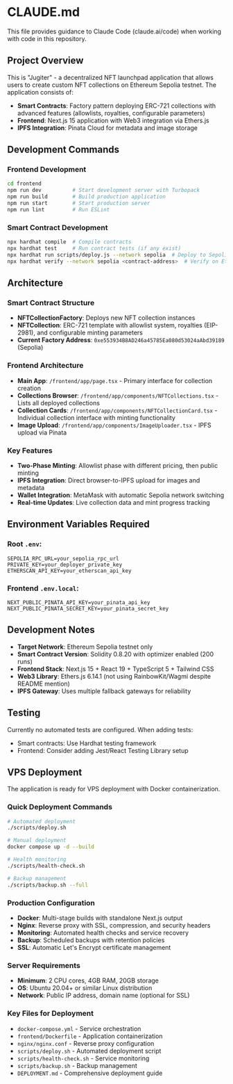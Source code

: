 # CLAUDE.md

This file provides guidance to Claude Code (claude.ai/code) when working with code in this repository.

## Project Overview

This is "Jugiter" - a decentralized NFT launchpad application that allows users to create custom NFT collections on Ethereum Sepolia testnet. The application consists of:

- **Smart Contracts**: Factory pattern deploying ERC-721 collections with advanced features (allowlists, royalties, configurable parameters)
- **Frontend**: Next.js 15 application with Web3 integration via Ethers.js
- **IPFS Integration**: Pinata Cloud for metadata and image storage

## Development Commands

### Frontend Development
```bash
cd frontend
npm run dev          # Start development server with Turbopack
npm run build        # Build production application
npm run start        # Start production server
npm run lint         # Run ESLint
```

### Smart Contract Development
```bash
npx hardhat compile  # Compile contracts
npx hardhat test     # Run contract tests (if any exist)
npx hardhat run scripts/deploy.js --network sepolia  # Deploy to Sepolia
npx hardhat verify --network sepolia <contract-address>  # Verify on Etherscan
```

## Architecture

### Smart Contract Structure
- **NFTCollectionFactory**: Deploys new NFT collection instances
- **NFTCollection**: ERC-721 template with allowlist system, royalties (EIP-2981), and configurable minting parameters
- **Current Factory Address**: `0xe553934B8AD246a45785Ea080d53024aAbd39189` (Sepolia)

### Frontend Architecture
- **Main App**: `/frontend/app/page.tsx` - Primary interface for collection creation
- **Collections Browser**: `/frontend/app/components/NFTCollections.tsx` - Lists all deployed collections
- **Collection Cards**: `/frontend/app/components/NFTCollectionCard.tsx` - Individual collection interface with minting functionality
- **Image Upload**: `/frontend/app/components/ImageUploader.tsx` - IPFS upload via Pinata

### Key Features
- **Two-Phase Minting**: Allowlist phase with different pricing, then public minting
- **IPFS Integration**: Direct browser-to-IPFS upload for images and metadata
- **Wallet Integration**: MetaMask with automatic Sepolia network switching
- **Real-time Updates**: Live collection data and mint progress tracking

## Environment Variables Required

### Root `.env`:
```
SEPOLIA_RPC_URL=your_sepolia_rpc_url
PRIVATE_KEY=your_deployer_private_key
ETHERSCAN_API_KEY=your_etherscan_api_key
```

### Frontend `.env.local`:
```
NEXT_PUBLIC_PINATA_API_KEY=your_pinata_api_key
NEXT_PUBLIC_PINATA_SECRET_KEY=your_pinata_secret_key
```

## Development Notes

- **Target Network**: Ethereum Sepolia testnet only
- **Smart Contract Version**: Solidity 0.8.20 with optimizer enabled (200 runs)
- **Frontend Stack**: Next.js 15 + React 19 + TypeScript 5 + Tailwind CSS
- **Web3 Library**: Ethers.js 6.14.1 (not using RainbowKit/Wagmi despite README mention)
- **IPFS Gateway**: Uses multiple fallback gateways for reliability

## Testing

Currently no automated tests are configured. When adding tests:
- Smart contracts: Use Hardhat testing framework
- Frontend: Consider adding Jest/React Testing Library setup

## VPS Deployment

The application is ready for VPS deployment with Docker containerization.

### Quick Deployment Commands
```bash
# Automated deployment
./scripts/deploy.sh

# Manual deployment
docker compose up -d --build

# Health monitoring
./scripts/health-check.sh

# Backup management
./scripts/backup.sh --full
```

### Production Configuration
- **Docker**: Multi-stage builds with standalone Next.js output
- **Nginx**: Reverse proxy with SSL, compression, and security headers
- **Monitoring**: Automated health checks and service recovery
- **Backup**: Scheduled backups with retention policies
- **SSL**: Automatic Let's Encrypt certificate management

### Server Requirements
- **Minimum**: 2 CPU cores, 4GB RAM, 20GB storage
- **OS**: Ubuntu 20.04+ or similar Linux distribution
- **Network**: Public IP address, domain name (optional for SSL)

### Key Files for Deployment
- `docker-compose.yml` - Service orchestration
- `frontend/Dockerfile` - Application containerization
- `nginx/nginx.conf` - Reverse proxy configuration
- `scripts/deploy.sh` - Automated deployment script
- `scripts/health-check.sh` - Service monitoring
- `scripts/backup.sh` - Backup management
- `DEPLOYMENT.md` - Comprehensive deployment guide